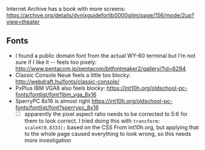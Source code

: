 Internet Archive has a book with more screens: https://archive.org/details/dynixguideforlib0000gilm/page/156/mode/2up?view=theater

## Fonts

- I found a public domain font from the actual WY-60 terminal but I'm not sure if I like it -- feels too pixely: http://www.pentacom.jp/pentacom/bitfontmaker2/gallery/?id=6294
- Classic Console Neue feels a little too blocky: http://webdraft.hu/fonts/classic-console/
- PxPlus IBM VGA8 also feels blocky: https://int10h.org/oldschool-pc-fonts/fontlist/font?ibm_vga_8x16
- SperryPC 8x16 is almost right https://int10h.org/oldschool-pc-fonts/fontlist/font?sperrypc_8x16
  - [ ] apparently the pixel aspect ratio needs to be corrected to 5:6 for them to look correct. I tried doing this with `transform: scaleX(0.8333);` based on the CSS From int10h.org, but applying that to the whole page caused everything to look wrong, so this needs more investigation
